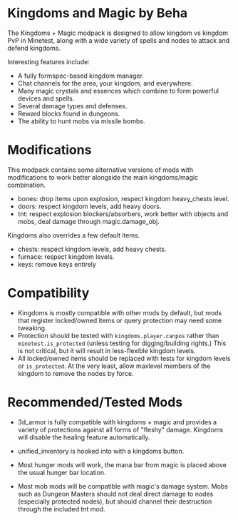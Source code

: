 # Kingdoms and Magic by Beha

The Kingdoms + Magic modpack is designed to allow kingdom vs kingdom PvP in Minetest, along with a wide variety of spells and nodes to attack and defend kingdoms.

Interesting features include:

* A fully formspec-based kingdom manager.
* Chat channels for the area, your kingdom, and everywhere.
* Many magic crystals and essences which combine to form powerful devices and spells.
* Several damage types and defenses.
* Reward blocks found in dungeons.
* The ability to hunt mobs via missile bombs.

# Modifications

This modpack contains some alternative versions of mods with modifications to work better alongside the main kingdoms/magic combination.

* bones: drop items upon explosion, respect kingdom heavy_chests level.
* doors: respect kingdom levels, add heavy doors.
* tnt: respect explosion blockers/absorbers, work better with objects and mobs, deal damage through magic.damage_obj.

Kingdoms also overrides a few default items.
* chests: respect kingdom levels, add heavy chests.
* furnace: respect kingdom levels.
* keys: remove keys entirely

# Compatibility

* Kingdoms is mostly compatible with other mods by default, but mods that register locked/owned items or query protection may need some tweaking.
* Protection should be tested with `kingdoms.player.canpos` rather than `minetest.is_protected` (unless testing for digging/building rights.) This is not critical, but it will result in less-flexible kingdom levels.
* All locked/owned items should be replaced with tests for kingdom levels or `is_protected`. At the very least, allow maxlevel members of the kingdom to remove the nodes by force.

# Recommended/Tested Mods

* 3d_armor is fully compatible with kingdoms + magic and provides a variety of protections against all forms of "fleshy" damage. Kingdoms will disable the healing feature automatically.
* unified_inventory is hooked into with a kingdoms button.

* Most hunger mods will work, the mana bar from magic is placed above the usual hunger bar location.
* Most mob mods will be compatible with magic's damage system. Mobs such as Dungeon Masters should not deal direct damage to nodes (especially protected nodes), but should channel their destruction through the included tnt mod.
